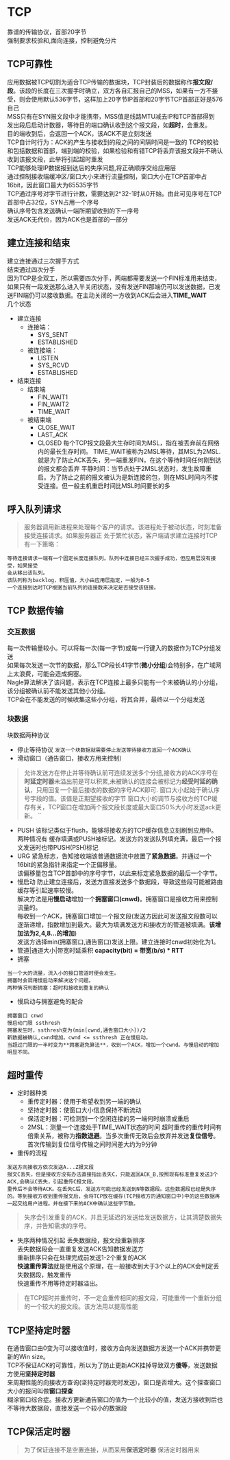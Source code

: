 # TCP
靠谱的传输协议，首部20字节<br>
强制要求校验和,面向连接，控制避免分片
## TCP可靠性
应用数据被TCP切割为适合TCP传输的数据块，TCP封装后的数据称作**报文段/段**。该段的长度在三次握手时确立，双方各自汇报自己的MSS，如果有一方不接受，则会使用默认536字节，这样加上20字节IP首部和20字节TCP首部正好是576自己<br>
MSS只有在SYN报文段中才能携带，MSS值是线路MTU减去IP和TCP首部得到<br>
发出段后启动计数器，等待目的端口确认收到这个报文段，如**超时**，会重发。<br>
目的端收到后，会返回一个ACK，该ACK不是立刻发送<br>
TCP自计时行为：ACK的产生与接收到的段之间的间隔时间是一致的
TCP的校验和包括数据和首部，端到端的校验，如果检验和有错TCP将丢弃该报文段并不确认收到该报文段，此举将引起超时重发<br>
TCP能够处理IP数据报到达后的失序问题,将正确顺序交给应用层<br>
通过控制接收端缓冲区/窗口大小来进行流量控制，窗口大小在TCP首部中占16bit，因此窗口最大为65535字节<br>
TCP通过序号对字节进行计数，需要达到2^32-1时从0开始。由此可见序号在TCP首部中占32位，SYN占用一个序号<br>
确认序号包含发送确认一端所期望收到的下一序号<br>发送ACK无代价，因为ACK也是首部的一部分<br>
## 建立连接和结束
建立连接通过三次握手方式<br>
结束通过四次分手<br>
因为TCP是全双工，所以需要四次分手，两端都需要发送一个FIN标准用来结束，如果只有一段发送那么进入半关闭状态，没有发送FIN那端仍可以发送数据，已发送FIN端仍可以接收数据。在主动关闭的一方收到ACK后会进入**TIME_WAIT**<br>
几个状态
- 建立连接
  - 连接端：
    - SYS_SENT
    - ESTABLISHED
  - 被连接端：
    - LISTEN
    - SYS_RCVD
    - ESTABLISHED
- 结束连接
  - 结束端
    - FIN_WAIT1
    - FIN_WAIT2
    - TIME_WAIT
  - 被结束端
    - CLOSE_WAIT
    - LAST_ACK
    - CLOSED
每个TCP报文段最大生存时间为MSL，指在被丢弃前在网络内的最长生存时间。
TIME_WAIT被称为2MSL等待，其MSL为2MSL.就是为了防止ACK丢失，另一端重发FIN，在这个等待时间任何刚到达的报文都会丢弃
平静时间：当节点处于2MSL状态时，发生故障重启。为了防止之前的报文被认为是新连接的包，则在MSL时间内不接受连接。但一般主机重启时间比MSL时间要长的多

##  呼入队列请求
> 服务器调用新进程来处理每个客户的请求。该进程处于被动状态，时刻准备接受连接请求。如果服务器正
处于繁忙状态，客户端请求建立连接时TCP有一下策略：
```
等待连接请求一端有一个固定长度连接队列。队列中连接已经三次握手成功，但应用层没有接受，如果接受
会从移出该队列。
该队列称为backlog，积压值，大小由应用层指定，一般为0-5
一个连接到达时TCP根据当前队列的连接数来决定是否接受该链接。
```
## TCP 数据传输
### 交互数据
每一次传输量较小。可以将每一次(每一字节)或每一行键入的数据作为TCP分组发送<br>
如果每次发送一次节的数据，那么TCP段长41字节(**微小分组**)会特别多，在广域网上太浪费，可能会造成拥塞。<br>Nagle算法解决了该问题，表示在TCP连接上最多只能有一个未被确认的小分组，该分组被确认前不能发送其他小分组。<br>TCP会在不能发送的时候收集这些小分组，将其合并，最终以一个分组发送

### 块数据
块数据两种协议
- 停止等待协议
`发送一个块数据就需要停止发送等待接收方返回一个ACK确认`
- 滑动窗口（通告窗口，接收方用来控制）
> 允许发送方在停止并等待确认前可连续发送多个分组,接收方的ACK序号在**时延定时器**未溢出前是可以积累,未被确认的连接会被标记为**经受时延的确认**，只用回复一个最后接收的数据的序号ACK即可.
窗口大小起始于确认序号字段的值。该值是正期望接收的字节
窗口大小的调节与接收方的TCP缓存有关，TCP窗口在增加两个报文段长度或最大窗口50%大小时发送ack更新。
``
- PUSH
该标记类似于flush，能够将接收方的TCP缓存信息立刻刷到应用中。两种情况有 缓存填满或PUSH被标记。发送方的发送队列填充满，最后一个报文发送时也带PUSH(PSH)标记
- URG
紧急标志，告知接收端该普通数据流中放置了**紧急数据**。并通过一个16bit的紧急指针来指定一个正偏移量。<br>该偏移量包含TCP首部中的序号字节，以此来标定紧急数据的最后一个字节。
- 慢启动
防止建立连接后，发送方直接发送多个数据段，导致这些段可能被路由缓存等引起速率较慢。<br>
解决方法是用**慢启动**增加一个**拥塞窗口(cnwd)**。拥塞窗口是接收方用来控制流量的。<br>每收到一个ACK，拥塞窗口增加一个报文段(发送方因此可发送报文段数可以逐渐递增，指数增加到最大。最大为填满发送方和接收方的管道被填满。**该增加法为2,4,8...的增加**)<br>发送方选择min(拥塞窗口,通告窗口)发送上限。建立连接时cnwd初始化为1。<br>
- 管道|通道大小|带宽时延乘积
**capacity(bit) =  带宽(b/s) \* RTT**
- 拥塞
```
当一个大的流量，流入小的接口管道时便会发生。
拥塞时会调用慢启动来解决这个问题。
两种情况判断拥塞：超时和接收到重复的确认
```
- 慢启动与拥塞避免的配合
```
拥塞窗口 cnwd
慢启动门限 ssthresh
拥塞发生时，ssthresh变为(min[cwnd,通告窗口大小])/2
新数据被确认,cwnd增加。cwnd <= ssthresh 正在慢启动。
当超过门限的一半时变为**拥塞避免算法**，收到一个ACK，增加一个cwnd。与慢启动的增加明显不同。
```

## 超时重传
- 定时器种类
  - 重传定时器：使用于希望收到另一端的确认
  - 坚持定时器：使窗口大小信息保持不断流动
  - 保活定时器：可检测到一个空闲连接的另一端何时崩溃或重启
  - 2MSL：测量一个连接处于TIME_WAIT状态的时间
超时重传的重传时间有倍乘关系，被称为**指数退避**。当多次重传无效后会放弃并发送**复位信号**。<br>
首次传输到复位信号传输之间时间差大约为9分钟<br>
- 重传的流程
```
发送方向接收方依次发送A...Z报文段
报文C丢失，但是接收方没有办法直接指出丢失C，只能返回ACK_B,按照现有标准重复发送3个ACK,会确认C丢失，引起重传C报文段。
重传后不会等待ACK。在丢失C后，发送方可能已经发送到N等数据段。这些数据段已经是失序的。等到接收方收到重传报文后，会将TCP放在缓存(TCP接收方的通知窗口中)中的这些数据再一起交给用户进程。并在接下来的ACK中确认这些字节数。
```
> 失序会引发重复的ACK，并且无延迟的发送给发送数据方，让其清楚数据失序，并告知需求的序号。
- 失序两种情况引起
丢失数据段，报文段重新排序<br>
丢失数据段会一直重复发送ACK告知数据发送方<br>
重新排序只会在处理完成前发送1-2个重复的ACK<br>
**快速重传算法**就是使用这个原理，在一般接收到大于3个以上的ACK会判定丢失数据段，触发重传<br>
快速重传不用等待定时器溢出。
> 在TCP超时并重传时，不一定会重传相同的报文段，可能重传一个重新分组的一个较大的报文段。该方法用以提高性能

## TCP坚持定时器
在通告窗口由0变为可以接收值时，接收方会向发送数据方发送一个ACK并携带更新的Win size。<br>
TCP不保证ACK的可靠性，所以为了防止更新ACK挂掉导致双方**傻等**，发送数据方使用**坚持定时器**<br>
来周期性能的向接收方查询(坚持定时器完时发送)，窗口是否增大。这个探查窗口大小的报问叫做**窗口探查**<br>
糊涂窗口综合症。接收方更新通告窗口的值为一个比较小的值，发送方接收到后也不等待大数据段，直接发送一个较小的数据段<br>

## TCP保活定时器
> 为了保证连接不是空置连接，从而采用**保活定时器**
保活定时器用来

